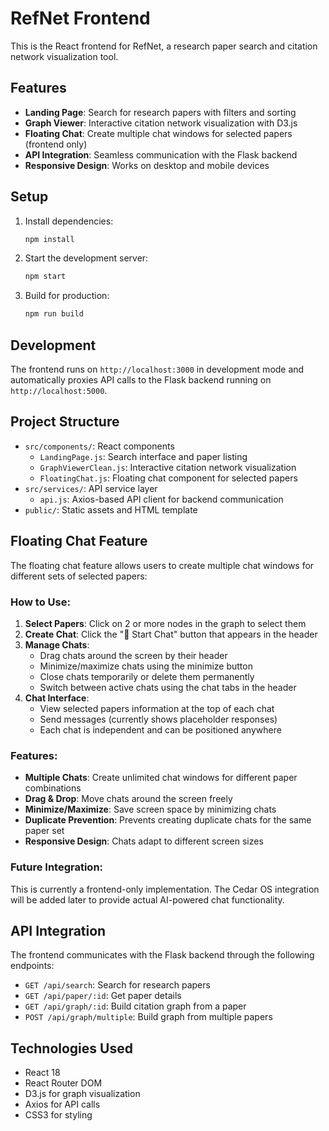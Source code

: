 # RefNet Frontend

This is the React frontend for RefNet, a research paper search and citation network visualization tool.

## Features

- **Landing Page**: Search for research papers with filters and sorting
- **Graph Viewer**: Interactive citation network visualization with D3.js
- **Floating Chat**: Create multiple chat windows for selected papers (frontend only)
- **API Integration**: Seamless communication with the Flask backend
- **Responsive Design**: Works on desktop and mobile devices

## Setup

1. Install dependencies:
   ```bash
   npm install
   ```

2. Start the development server:
   ```bash
   npm start
   ```

3. Build for production:
   ```bash
   npm run build
   ```

## Development

The frontend runs on `http://localhost:3000` in development mode and automatically proxies API calls to the Flask backend running on `http://localhost:5000`.

## Project Structure

- `src/components/`: React components
  - `LandingPage.js`: Search interface and paper listing
  - `GraphViewerClean.js`: Interactive citation network visualization
  - `FloatingChat.js`: Floating chat component for selected papers
- `src/services/`: API service layer
  - `api.js`: Axios-based API client for backend communication
- `public/`: Static assets and HTML template

## Floating Chat Feature

The floating chat feature allows users to create multiple chat windows for different sets of selected papers:

### How to Use:
1. **Select Papers**: Click on 2 or more nodes in the graph to select them
2. **Create Chat**: Click the "💬 Start Chat" button that appears in the header
3. **Manage Chats**: 
   - Drag chats around the screen by their header
   - Minimize/maximize chats using the minimize button
   - Close chats temporarily or delete them permanently
   - Switch between active chats using the chat tabs in the header
4. **Chat Interface**: 
   - View selected papers information at the top of each chat
   - Send messages (currently shows placeholder responses)
   - Each chat is independent and can be positioned anywhere

### Features:
- **Multiple Chats**: Create unlimited chat windows for different paper combinations
- **Drag & Drop**: Move chats around the screen freely
- **Minimize/Maximize**: Save screen space by minimizing chats
- **Duplicate Prevention**: Prevents creating duplicate chats for the same paper set
- **Responsive Design**: Chats adapt to different screen sizes

### Future Integration:
This is currently a frontend-only implementation. The Cedar OS integration will be added later to provide actual AI-powered chat functionality.

## API Integration

The frontend communicates with the Flask backend through the following endpoints:

- `GET /api/search`: Search for research papers
- `GET /api/paper/:id`: Get paper details
- `GET /api/graph/:id`: Build citation graph from a paper
- `POST /api/graph/multiple`: Build graph from multiple papers

## Technologies Used

- React 18
- React Router DOM
- D3.js for graph visualization
- Axios for API calls
- CSS3 for styling
